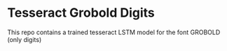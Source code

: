 # Tesseract Grobold Digits

This repo contains a trained tesseract LSTM model for the font GROBOLD (only digits)

